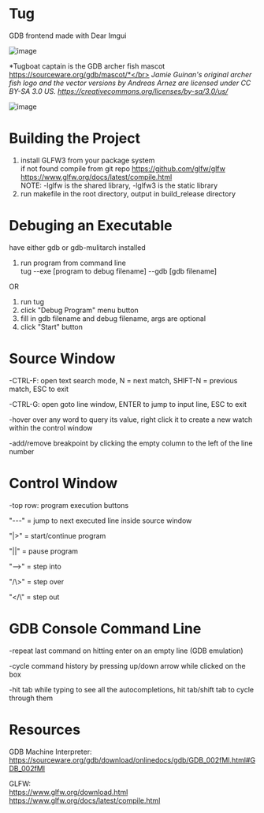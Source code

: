 # Tug
GDB frontend made with Dear Imgui

![image](https://user-images.githubusercontent.com/25188464/160298425-a5267c22-89fc-4d60-b93a-cd6dd9098924.png)

*Tugboat captain is the GDB archer fish mascot https://sourceware.org/gdb/mascot/*</br>
*Jamie Guinan's original archer fish logo and the vector versions by Andreas Arnez are licensed under CC BY-SA 3.0 US.*
*https://creativecommons.org/licenses/by-sa/3.0/us/*

![image](https://user-images.githubusercontent.com/25188464/160457519-15b65af3-0046-4c78-8fda-0b56a3ae7664.png)
# Building the Project
1. install GLFW3 from your package system</br>
    if not found compile from git repo https://github.com/glfw/glfw </br>
    https://www.glfw.org/docs/latest/compile.html</br>
    NOTE: -lglfw is the shared library, -lglfw3 is the static library</br>
2. run makefile in the root directory, output in build_release directory

# Debuging an Executable
have either gdb or gdb-mulitarch installed

1. run program from command line</br>
    tug --exe [program to debug filename] --gdb [gdb filename]</br>

OR 

1. run tug</br>
2. click "Debug Program" menu button</br>
3. fill in gdb filename and debug filename, args are optional</br>
4. click "Start" button</br>

# Source Window
-CTRL-F: open text search mode, N = next match, SHIFT-N = previous match, ESC to exit 

-CTRL-G: open goto line window, ENTER to jump to input line, ESC to exit

-hover over any word to query its value, right click it to create a new watch within the control window

-add/remove breakpoint by clicking the empty column to the left of the line number

# Control Window
-top row: program execution buttons

  "---" = jump to next executed line inside source window
  
  "|>"  = start/continue program
  
  "||"  = pause program
  
  "-->" = step into
  
  "/\\>" = step over
  
  "</\\" = step out
  
# GDB Console Command Line
-repeat last command on hitting enter on an empty line (GDB emulation)

-cycle command history by pressing up/down arrow while clicked on the box

-hit tab while typing to see all the autocompletions, hit tab/shift tab to cycle through them

# Resources
GDB Machine Interpreter:</br>
https://sourceware.org/gdb/download/onlinedocs/gdb/GDB_002fMI.html#GDB_002fMI</br>

GLFW:</br>
https://www.glfw.org/download.html</br>
https://www.glfw.org/docs/latest/compile.html</br>

